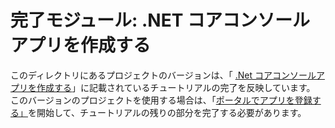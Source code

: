 # <a name="completed-module-create-a-net-core-console-app"></a>完了モジュール: .NET コアコンソールアプリを作成する

このディレクトリにあるプロジェクトのバージョンは、「 [.Net コアコンソールアプリを作成する](https://docs.microsoft.com/graph/tutorials/dotnet-core?tutorial-step=1)」に記載されているチュートリアルの完了を反映しています。 このバージョンのプロジェクトを使用する場合は、「[ポータルでアプリを登録する」](https://docs.microsoft.com/graph/tutorials/dotnet-core?tutorial-step=2)を開始して、チュートリアルの残りの部分を完了する必要があります。
